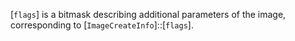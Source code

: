 [`flags`] is a bitmask describing additional parameters of the image,
corresponding to [`ImageCreateInfo`]::[`flags`].